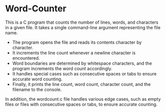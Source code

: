 # Word-Counter
This is a C program that counts the number of lines, words, and characters in a given file. It takes a single command-line argument 
representing the file name. 

- The program opens the file and reads its contents character by character.
- It increments the line count whenever a newline character is encountered.
- Word boundaries are determined by whitespace characters, and the program increments the word count accordingly.
- It handles special cases such as consecutive spaces or tabs to ensure accurate word counting.
- Finally, it prints the line count, word count, character count, and the filename to the console.

In addition, the wordcount.c file handles various edge cases, such as empty files or files with consecutive spaces or tabs, to ensure accurate counting.
